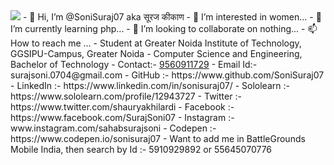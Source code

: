 <img src="./power.gif">
- 👋 Hi, I’m @SoniSuraj07 aka सूरज कीकाण
- 👀 I’m interested in women...
- 🌱 I’m currently learning php...
- 💞️ I’m looking to collaborate on nothing... 
- 📫 How to reach me ... 
- Student at Greater Noida Institute of Technology, GGSIPU-Campus, Greater Noida
- Computer Science and Engineering, Bachelor of Technology
- Contact:- <a href="tel://919560911729">9560911729</a>
- Email Id:- surajsoni.0704@gmail.com
- GitHub :- https://www.github.com/SoniSuraj07
- LinkedIn :- https://www.linkedin.com/in/sonisuraj07/
- Sololearn :- https://www.sololearn.com/profile/12943727
- Twitter :- https://www.twitter.com/shauryakhilardi
- Facebook :- https://www.facebook.com/SurajSoni07
- Instagram :- www.instagram.com/sahabsurajsoni
- Codepen :- https://www.codepen.io/sonisuraj07
- Want to add me in BattleGrounds Mobile India, then search by Id :- 5910929892 or 55645070776
<!---
SoniSuraj07/SoniSuraj07 is a ✨ special ✨ repository because its `README.md` (this file) appears on your GitHub profile.
You can click the Preview link to take a look at your changes.
--->
